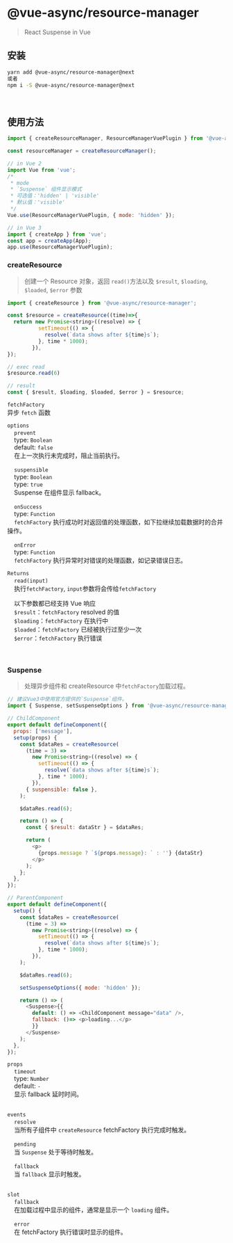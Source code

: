 # @vue-async/resource-manager

> React Suspense in Vue

## 安装

```bash
yarn add @vue-async/resource-manager@next
或者
npm i -S @vue-async/resource-manager@next
```

<br>

## 使用方法

```js
import { createResourceManager, ResourceManagerVuePlugin } from '@vue-async/resource-manager';

const resourceManager = createResourceManager();

// in Vue 2
import Vue from 'vue';
/*
 * mode
 * `Suspense` 组件显示模式
 * 可选值：'hidden' | 'visible'
 * 默认值：'visible'
 */
Vue.use(ResourceManagerVuePlugin, { mode: 'hidden' });

// in Vue 3
import { createApp } from 'vue';
const app = createApp(App);
app.use(ResourceManagerVuePlugin);
```

### createResource

> 创建一个 Resource 对象，返回 `read()`方法以及 `$result`, `$loading`, `$loaded`, `$error` 参数

```js
import { createResource } from '@vue-async/resource-manager';

const $resource = createResource((time)=>{
  return new Promise<string>((resolve) => {
          setTimeout(() => {
            resolve(`data shows after ${time}s`);
          }, time * 1000);
        }),
});

// exec read
$resource.read(6)

// result
const { $result, $loading, $loaded, $error } = $resource;
```

`fetchFactory`  
异步 `fetch` 函数

`options`  
&nbsp;&nbsp;&nbsp; `prevent`  
&nbsp;&nbsp;&nbsp; type: `Boolean`  
&nbsp;&nbsp;&nbsp; default: `false`  
&nbsp;&nbsp;&nbsp; 在上一次执行未完成时，阻止当前执行。
<br>

&nbsp;&nbsp;&nbsp; `suspensible`  
&nbsp;&nbsp;&nbsp; type: `Boolean`  
&nbsp;&nbsp;&nbsp; type: `true`  
&nbsp;&nbsp;&nbsp; Suspense 在组件显示 fallback。
<br>

&nbsp;&nbsp;&nbsp; `onSuccess`  
&nbsp;&nbsp;&nbsp; type: `Function`  
&nbsp;&nbsp;&nbsp; `fetchFactory` 执行成功时对返回值的处理函数，如下拉继续加载数据时的合并操作。
<br>

&nbsp;&nbsp;&nbsp; `onError`  
&nbsp;&nbsp;&nbsp; type: `Function`  
&nbsp;&nbsp;&nbsp; `fetchFactory` 执行异常时对错误的处理函数，如记录错误日志。
<br>

`Returns`  
&nbsp;&nbsp;&nbsp; `read(input)`  
&nbsp;&nbsp;&nbsp; 执行`fetchFactory`, `input`参数将会传给`fetchFactory`

&nbsp;&nbsp;&nbsp; 以下参数都已经支持 Vue 响应  
&nbsp;&nbsp;&nbsp; `$result`：`fetchFactory` resolved 的值  
&nbsp;&nbsp;&nbsp; `$loading`：`fetchFactory` 在执行中  
&nbsp;&nbsp;&nbsp; `$loaded`：`fetchFactory` 已经被执行过至少一次  
&nbsp;&nbsp;&nbsp; `$error`：`fetchFactory` 执行错误

<br/>

### Suspense

> 处理异步组件和 createResource 中`fetchFactory`加载过程。

```js
// 建议Vue3中使用官方提供的`Suspense`组件。
import { Suspense, setSuspenseOptions } from '@vue-async/resource-manager';

// ChildComponent
export default defineComponent({
  props: ['message'],
  setup(props) {
    const $dataRes = createResource(
      (time = 3) =>
        new Promise<string>((resolve) => {
          setTimeout(() => {
            resolve(`data shows after ${time}s`);
          }, time * 1000);
        }),
      { suspensible: false },
    );

    $dataRes.read(6);

    return () => {
      const { $result: dataStr } = $dataRes;

      return (
        <p>
          {props.message ? `${props.message}: ` : ''} {dataStr}
        </p>
      );
    };
  },
});

// ParentComponent
export default defineComponent({
  setup() {
    const $dataRes = createResource(
      (time = 3) =>
        new Promise<string>((resolve) => {
          setTimeout(() => {
            resolve(`data shows after ${time}s`);
          }, time * 1000);
        }),
    );

    $dataRes.read(6);

    setSuspenseOptions({ mode: 'hidden' });

    return () => (
      <Suspense>{{
        default: () => <ChildComponent message="data" />,
        fallback: ()=> <p>loading...</p>
        }}
      </Suspense>
    );
  },
});

```

`props`  
&nbsp;&nbsp;&nbsp; `timeout`  
&nbsp;&nbsp;&nbsp; type: `Number`  
&nbsp;&nbsp;&nbsp; default: `-`  
&nbsp;&nbsp;&nbsp; 显示 fallback 延时时间。
<br>
<br>

`events`  
&nbsp;&nbsp;&nbsp; `resolve`  
&nbsp;&nbsp;&nbsp; 当所有子组件中 `createResource` fetchFactory 执行完成时触发。
<br>

&nbsp;&nbsp;&nbsp; `pending`  
&nbsp;&nbsp;&nbsp; 当 `Suspense` 处于等待时触发。
<br>

&nbsp;&nbsp;&nbsp; `fallback`  
&nbsp;&nbsp;&nbsp; 当 `fallback` 显示时触发。
<br>
<br>

`slot`  
&nbsp;&nbsp;&nbsp; `fallback`  
&nbsp;&nbsp;&nbsp; 在加载过程中显示的组件，通常是显示一个 `loading` 组件。
<br>

&nbsp;&nbsp;&nbsp; `error`  
&nbsp;&nbsp;&nbsp; 在 fetchFactory 执行错误时显示的组件。
